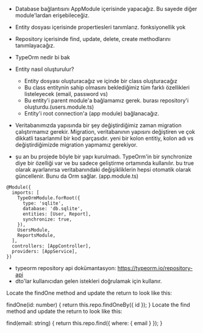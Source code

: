 - Database bağlantısını AppModule içerisinde yapacağız. Bu sayede diğer module'lardan erişebileceğiz.
- Entity dosyası içerisinde propertiesleri tanımlarız. fonksiyonellik yok
- Repository içerisinde find, update, delete, create methodlarını tanımlayacağız.
- TypeOrm nedir bi bak
- Entity nasıl oluşturulur?

  - Entity dosyası oluşturacağız ve içinde bir class oluşturacağız
  - Bu class entitynin sahip olmasını beklediğimiz tüm farklı özellikleri listeleyecek (email, password vs)
  - Bu entity'i parent module'a bağlamamız gerek. burası repository'i oluşturdu.(users.module.ts)
  - Entity'i root connection'a (app module) bağlanacağız.

- Veritabanımızda yapısında bir şey değiştirdiğimiz zaman migration çalıştırmamız gerekir. Migration, veritabanının yapısını değiştiren ve çok dikkatli tasarlanmıl bir kod parçasıdır. yeni bir kolon entitiy, kolon adı vs değiştirdiğimizde migration yapmamız gerekiyor.
- şu an bu projede böyle bir yapı kurulmadı. TypeOrm'in bir synchronize diye bir özelliği var ve bu sadece geliştirme ortamında kullanılır. bu true olarak ayarlanırsa veritabanındaki değişikliklerin hepsi otomatik olarak güncellenir. Bunu da Orm sağlar. (app.module.ts)

```
@Module({
  imports: [
    TypeOrmModule.forRoot({
      type: 'sqlite',
      database: 'db.sqlite',
      entities: [User, Report],
      synchronize: true,
    }),
    UsersModule,
    ReportsModule,
  ],
  controllers: [AppController],
  providers: [AppService],
})
```

- typeorm repository api dokümantasyon: https://typeorm.io/repository-api
- dto'lar kullanıcıdan gelen istekleri doğrulamak için kullanır.

Locate the findOne method and update the return to look like this:

findOne(id: number) {
return this.repo.findOneBy({ id });
}
Locate the find method and update the return to look like this:

find(email: string) {
return this.repo.find({ where: { email } });
}
